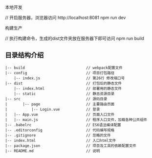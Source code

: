 本地开发

// 开启服务器，浏览器访问 http://localhost:8081
npm run dev

构建生产

// 执行构建命令，生成的dist文件夹放在服务器下即可访问
npm run build

## 目录结构介绍 ##

	|-- build                            // webpack配置文件
	|-- config                           // 项目打包路径
		|-- index.js                     // 第26行 修改端口号
	|-- dist                             // 打包后的静态文件
		|-- index.html                   // 部署用的静态文件
		|-- static                       // 静态资源目录
	|-- src                              // 源码目录
	|		|-- page                   	 // 主要路由页面
	|           |-- Login.vue          	 // 登录
	|   |-- App.vue                      // 页面入口文件
	|   |-- main.js                      // 程序入口文件，加载各种公共组件
	|-- .babelrc                         // ES6语法编译配置
	|-- .editorconfig                    // 代码编写规格
	|-- .gitignore                       // 忽略的文件
	|-- index.html                       // 入口html文件
	|-- package.json                     // 项目及工具的依赖配置文件
	|-- README.md                        // 说明
